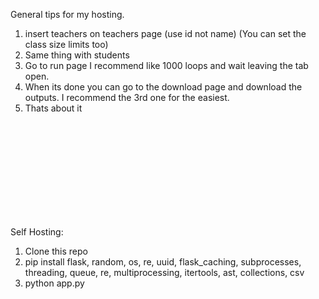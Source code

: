General tips for my hosting.
1. insert teachers on teachers page (use id not name) (You can set the class size limits too)
2. Same thing with students
3. Go to run page I recommend like 1000 loops and wait leaving the tab open.
4. When its done you can go to the download page and download the outputs. I recommend the 3rd one for the easiest.
5. Thats about it


<br>
<br>
<br>
<br>
<br>
<br>
<br>
<br>
<br>




Self Hosting:
1. Clone this repo
2. pip install flask, random, os, re, uuid, flask_caching, subprocesses, threading, queue, re, multiprocessing, itertools, ast, collections, csv
3. python app.py
